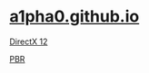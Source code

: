 # [a1pha0.github.io](https://a1pha0.github.io/)

<!-- [Data Structure](./docs/DataStructure/readme.md) -->

[DirectX 12](./docs/DirectX12/readme.md)

[PBR](./docs/PBR/readme.md)
